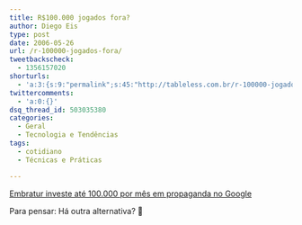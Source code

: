 ```yaml
---
title: R$100.000 jogados fora?
author: Diego Eis
type: post
date: 2006-05-26
url: /r-100000-jogados-fora/
tweetbackscheck:
  - 1356157020
shorturls:
  - 'a:3:{s:9:"permalink";s:45:"http://tableless.com.br/r-100000-jogados-fora";s:7:"tinyurl";s:26:"http://tinyurl.com/3fna3f8";s:4:"isgd";s:19:"http://is.gd/u7LnUv";}'
twittercomments:
  - 'a:0:{}'
dsq_thread_id: 503035380
categories:
  - Geral
  - Tecnologia e Tendências
tags:
  - cotidiano
  - Técnicas e Práticas

---
```

[Embratur investe até 100.000 por mês em propaganda no Google][1]
  
Para pensar: Há outra alternativa? 🙂

 [1]: http://undergoogle.blogspot.com/2006/05/embratur-investe-at-r-100-mil-por-ms.html